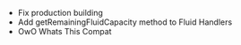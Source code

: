 * Fix production building
* Add getRemainingFluidCapacity method to Fluid Handlers
* OwO Whats This Compat